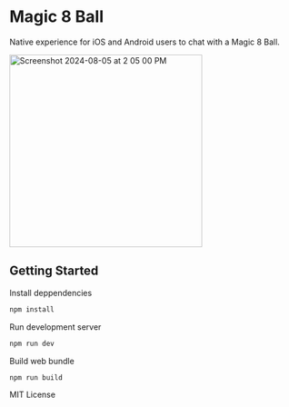 # Magic 8 Ball

Native experience for iOS and Android users to chat with a Magic 8 Ball.

<img width="339" alt="Screenshot 2024-08-05 at 2 05 00 PM" src="https://github.com/user-attachments/assets/aeec58dc-1d40-49a2-9643-55670b193345">


## Getting Started
Install deppendencies
```bash
npm install
```

Run development server
```bash
npm run dev
```


Build web bundle
```bash
npm run build
```

MIT License
